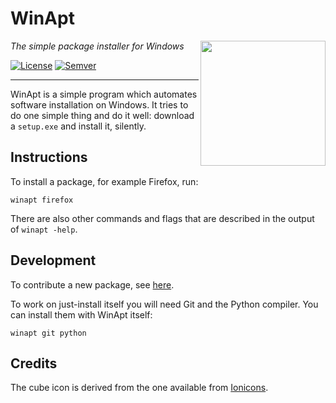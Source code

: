 # WinApt

<img src="https://github.com/just-install/just-install/raw/master/misc/cube.svg" align="right" width="200" height="200"/>

_The simple package installer for Windows_

[![License](https://img.shields.io/badge/license-GPL%203.0-blue.svg?style=flat)]((#))
[![Semver](https://img.shields.io/badge/version-v0.1-blue.svg?style=flat)]((#))

---

WinApt is a simple program which automates software installation on Windows. It tries to
do one simple thing and do it well: download a `setup.exe` and install it, silently.

## Instructions
To install a package, for example Firefox, run:

    winapt firefox

There are also other commands and flags that are described in the output of `winapt -help`.

## Development

To contribute a new package, see
[here](https://github.com/just-install/registry/blob/master/README.md).

To work on just-install itself you will need Git and the Python compiler. You can
install them with WinApt itself:

    winapt git python


## Credits

The cube icon is derived from the one available from [Ionicons](https://ionicons.com/).
